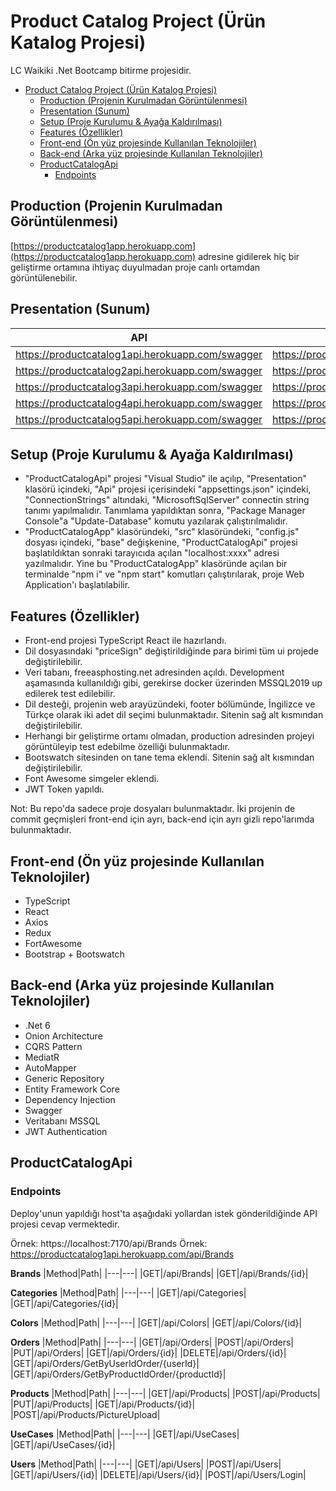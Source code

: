 # Product Catalog Project (Ürün Katalog Projesi)
LC Waikiki .Net Bootcamp bitirme projesidir.

- [Product Catalog Project (Ürün Katalog Projesi)](#product-catalog-project-ürün-katalog-projesi)
  - [Production (Projenin Kurulmadan Görüntülenmesi)](#production-projenin-kurulmadan-görüntülenmesi)
  - [Presentation (Sunum)](#presentation-sunum)
  - [Setup (Proje Kurulumu & Ayağa Kaldırılması)](#setup-proje-kurulumu--ayağa-kaldırılması)
  - [Features (Özellikler)](#features-özellikler)
  - [Front-end (Ön yüz projesinde Kullanılan Teknolojiler)](#front-end-ön-yüz-projesinde-kullanılan-teknolojiler)
  - [Back-end (Arka yüz projesinde Kullanılan Teknolojiler)](#back-end-arka-yüz-projesinde-kullanılan-teknolojiler)
  - [ProductCatalogApi](#productcatalogapi)
    - [Endpoints](#endpoints)

## Production (Projenin Kurulmadan Görüntülenmesi)
[https://productcatalog1app.herokuapp.com](https://productcatalog1app.herokuapp.com) adresine gidilerek hiç bir geliştirme ortamına ihtiyaç duyulmadan proje canlı ortamdan görüntülenebilir.

## Presentation (Sunum)
|API|App|
|---|---|
| https://productcatalog1api.herokuapp.com/swagger | https://productcatalog1app.herokuapp.com |
| https://productcatalog2api.herokuapp.com/swagger | https://productcatalog2app.herokuapp.com |
| https://productcatalog3api.herokuapp.com/swagger | https://productcatalog3app.herokuapp.com |
| https://productcatalog4api.herokuapp.com/swagger | https://productcatalog4app.herokuapp.com |
| https://productcatalog5api.herokuapp.com/swagger | https://productcatalog5app.herokuapp.com |

## Setup (Proje Kurulumu & Ayağa Kaldırılması)
- "ProductCatalogApi" projesi "Visual Studio" ile açılıp, "Presentation" klasörü içindeki, "Api" projesi içerisindeki "appsettings.json" içindeki, "ConnectionStrings" altındaki, "MicrosoftSqlServer" connectin string tanımı yapılmalıdır. Tanımlama yapıldıktan sonra, "Package Manager Console"a "Update-Database" komutu yazılarak çalıştırılmalıdır.
- "ProductCatalogApp" klasöründeki, "src" klasöründeki, "config.js" dosyası içindeki, "base" değişkenine, "ProductCatalogApi" projesi başlatıldıktan sonraki tarayıcıda açılan "localhost:xxxx" adresi yazılmalıdır. Yine bu "ProductCatalogApp" klasöründe açılan bir terminalde "npm i" ve "npm start" komutları çalıştırılarak, proje Web Application'ı başlatılabilir.

## Features (Özellikler)
- Front-end projesi TypeScript React ile hazırlandı.
- Dil dosyasındaki  "priceSign" değiştirildiğinde para birimi tüm ui projede değiştirilebilir.
- Veri tabanı, freeasphosting.net adresinden açıldı. Development aşamasında kullanıldığı gibi, gerekirse docker üzerinden MSSQL2019 up edilerek test edilebilir.
- Dil desteği, projenin web arayüzündeki, footer bölümünde, İngilizce ve Türkçe olarak iki adet dil seçimi bulunmaktadır. Sitenin sağ alt kısmından değiştirilebilir.
- Herhangi bir geliştirme ortamı olmadan, production adresinden projeyi görüntüleyip test edebilme özelliği bulunmaktadır.
- Bootswatch sitesinden on tane tema eklendi. Sitenin sağ alt kısmından değiştirilebilir.
- Font Awesome simgeler eklendi.
- JWT Token yapıldı.

Not: Bu repo'da sadece proje dosyaları bulunmaktadır. İki projenin de commit geçmişleri front-end için ayrı, back-end için ayrı gizli repo'larımda bulunmaktadır.

## Front-end (Ön yüz projesinde Kullanılan Teknolojiler)
- TypeScript
- React
- Axios
- Redux
- FortAwesome
- Bootstrap + Bootswatch

## Back-end (Arka yüz projesinde Kullanılan Teknolojiler)
- .Net 6
- Onion Architecture
- CQRS Pattern
- MediatR
- AutoMapper
- Generic Repository
- Entity Framework Core
- Dependency Injection
- Swagger
- Veritabanı MSSQL
- JWT Authentication

## ProductCatalogApi
### Endpoints
Deploy'unun yapıldığı host'ta aşağıdaki yollardan istek gönderildiğinde API projesi cevap vermektedir.

Örnek: https://localhost:7170/api/Brands
Örnek: https://productcatalog1api.herokuapp.com/api/Brands

__Brands__
|Method|Path|
|---|---|
|GET|/api/Brands|
|GET|/api/Brands/{id}|

__Categories__
|Method|Path|
|---|---|
|GET|/api/Categories|
|GET|/api/Categories/{id}|

__Colors__
|Method|Path|
|---|---|
|GET|/api/Colors|
|GET|/api/Colors/{id}|

__Orders__
|Method|Path|
|---|---|
|GET|/api/Orders|
|POST|/api/Orders|
|PUT|/api/Orders|
|GET|/api/Orders/{id}|
|DELETE|/api/Orders/{id}|
|GET|/api/Orders/GetByUserIdOrder/{userId}|
|GET|/api/Orders/GetByProductIdOrder/{productId}|

__Products__
|Method|Path|
|---|---|
|GET|/api/Products|
|POST|/api/Products|
|PUT|/api/Products|
|GET|/api/Products/{id}|
|POST|/api/Products/PictureUpload|

__UseCases__
|Method|Path|
|---|---|
|GET|/api/UseCases|
|GET|/api/UseCases/{id}|

__Users__
|Method|Path|
|---|---|
|GET|/api/Users|
|POST|/api/Users|
|GET|/api/Users/{id}|
|DELETE|/api/Users/{id}|
|POST|/api/Users/Login|
